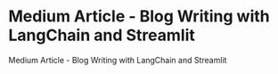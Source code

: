 # Medium Article - Blog Writing with LangChain and Streamlit
 Medium Article - Blog Writing with LangChain and Streamlit
